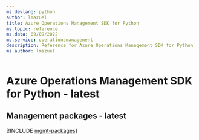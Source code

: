 ```yaml
---
ms.devlang: python
author: lmazuel
title: Azure Operations Management SDK for Python
ms.topic: reference
ms.data: 09/09/2022
ms.service: operationsmanagement
description: Reference for Azure Operations Management SDK for Python
ms.author: lmazuel
---
```

# Azure Operations Management SDK for Python - latest

## Management packages - latest
[!INCLUDE [mgmt-packages](operations-management-mgmt-index.md)]